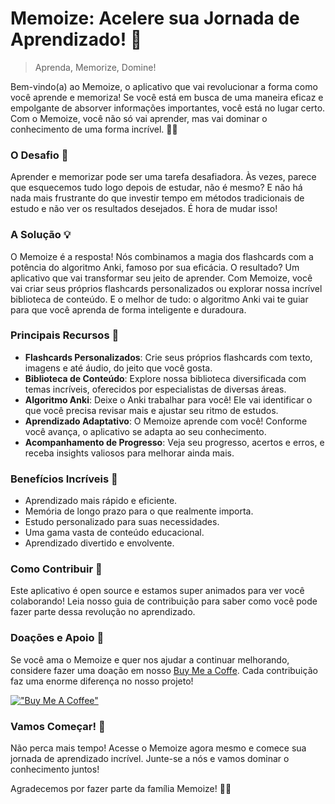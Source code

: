 # Memoize: Acelere sua Jornada de Aprendizado! 🚀

> Aprenda, Memorize, Domine!

Bem-vindo(a) ao Memoize, o aplicativo que vai revolucionar a forma como você aprende e memoriza! Se você está em busca de uma maneira eficaz e empolgante de absorver informações importantes, você está no lugar certo. Com o Memoize, você não só vai aprender, mas vai dominar o conhecimento de uma forma incrível. 🧠💡

### O Desafio 🧐

Aprender e memorizar pode ser uma tarefa desafiadora. Às vezes, parece que esquecemos tudo logo depois de estudar, não é mesmo? E não há nada mais frustrante do que investir tempo em métodos tradicionais de estudo e não ver os resultados desejados. É hora de mudar isso!

### A Solução 💡

O Memoize é a resposta! Nós combinamos a magia dos flashcards com a potência do algoritmo Anki, famoso por sua eficácia. O resultado? Um aplicativo que vai transformar seu jeito de aprender. Com Memoize, você vai criar seus próprios flashcards personalizados ou explorar nossa incrível biblioteca de conteúdo. E o melhor de tudo: o algoritmo Anki vai te guiar para que você aprenda de forma inteligente e duradoura.

### Principais Recursos 🌟

- **Flashcards Personalizados**: Crie seus próprios flashcards com texto, imagens e até áudio, do jeito que você gosta.
- **Biblioteca de Conteúdo**: Explore nossa biblioteca diversificada com temas incríveis, oferecidos por especialistas de diversas áreas.
- **Algoritmo Anki**: Deixe o Anki trabalhar para você! Ele vai identificar o que você precisa revisar mais e ajustar seu ritmo de estudos.
- **Aprendizado Adaptativo**: O Memoize aprende com você! Conforme você avança, o aplicativo se adapta ao seu conhecimento.
- **Acompanhamento de Progresso**: Veja seu progresso, acertos e erros, e receba insights valiosos para melhorar ainda mais.

### Benefícios Incríveis 🚀

- Aprendizado mais rápido e eficiente.
- Memória de longo prazo para o que realmente importa.
- Estudo personalizado para suas necessidades.
- Uma gama vasta de conteúdo educacional.
- Aprendizado divertido e envolvente.

### Como Contribuir 🙌

Este aplicativo é open source e estamos super animados para ver você colaborando! Leia nosso guia de contribuição para saber como você pode fazer parte dessa revolução no aprendizado.

### Doações e Apoio 💖

Se você ama o Memoize e quer nos ajudar a continuar melhorando, considere fazer uma doação em nosso [Buy Me a Coffe](https://www.buymeacoffee.com/memoize). Cada contribuição faz uma enorme diferença no nosso projeto!

[!["Buy Me A Coffee"](https://www.buymeacoffee.com/assets/img/custom_images/yellow_img.png)](https://www.buymeacoffee.com/memoize)

### Vamos Começar! 🚀

Não perca mais tempo! Acesse o Memoize agora mesmo e comece sua jornada de aprendizado incrível. Junte-se a nós e vamos dominar o conhecimento juntos!

Agradecemos por fazer parte da família Memoize! 🎉📘
